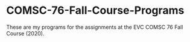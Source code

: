 # COMSC-76-Fall-Course-Programs
These are my programs for the assignments at the EVC COMSC 76 Fall Course (2020).
